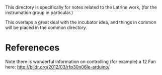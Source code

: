 This directory is specifically for notes related to the Latrine work, (for the instrumation group in particular.)

This overlaps a great deal with the incubator idea, and things in common will be placed in the common directory.


# Refereneces

Note there is wonderful information on controlling (for example) a 12 Fan here: http://bildr.org/2012/03/rfp30n06le-arduino/

